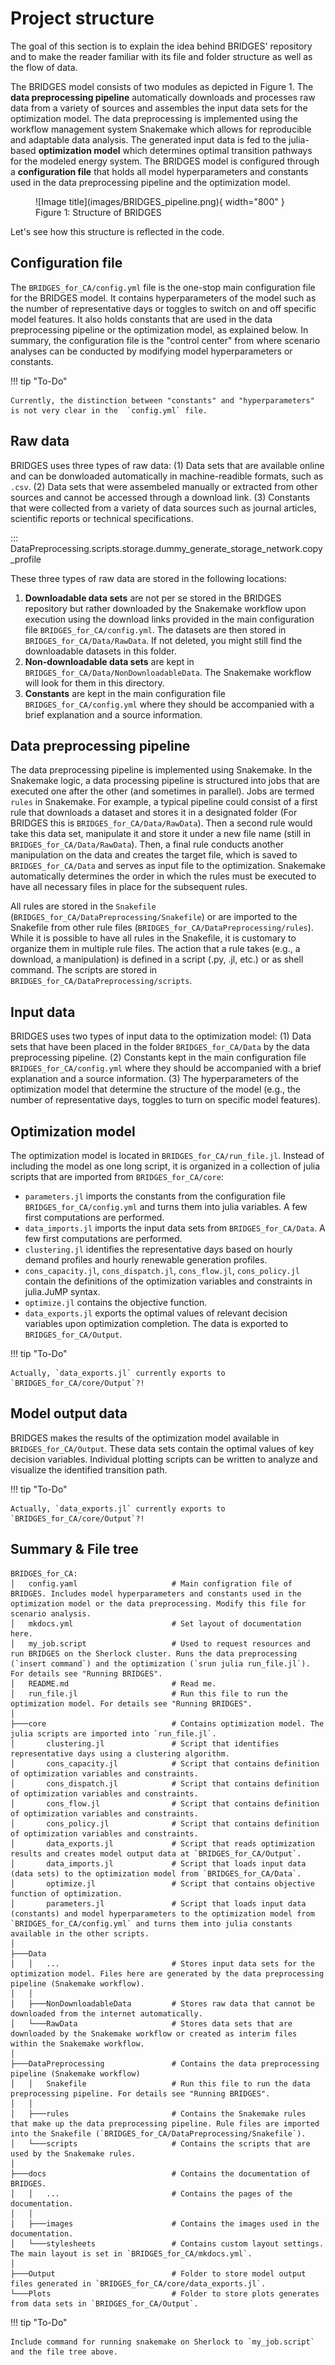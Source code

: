 # Project structure

The goal of this section is to explain the idea behind BRIDGES' repository and to make the reader familiar with its file and folder structure as well as the flow of data. 

The BRIDGES model consists of two modules as depicted in Figure 1. The **data preprocessing pipeline** automatically downloads and processes raw data from a variety of sources and assembles the input data sets for the optimization model. The data preprocessing is implemented using the workflow management system Snakemake which allows for reproducible and adaptable data analysis. The generated input data is fed to the julia-based **optimization model** which determines optimal transition pathways for the modeled energy system. The BRIDGES model is configured through a **configuration file** that holds all model hyperparameters and constants used in the data preprocessing pipeline and the optimization model.

<figure markdown>
  ![Image title](images/BRIDGES_pipeline.png){ width="800" }
  <figcaption>Figure 1: Structure of BRIDGES</figcaption>
</figure>

Let's see how this structure is reflected in the code.

## Configuration file

The `BRIDGES_for_CA/config.yml` file is the one-stop main configuration file for the BRIDGES model. It contains hyperparameters of the model such as the number of representative days or toggles to switch on and off specific model features. It also holds constants that are used in the data preprocessing pipeline or the optimization model, as explained below. In summary, the configuration file is the "control center" from where scenario analyses can be conducted by modifying model hyperparameters or constants. 

!!! tip "To-Do"

    Currently, the distinction between "constants" and "hyperparameters" is not very clear in the  `config.yml` file.

## Raw data

BRIDGES uses three types of raw data: (1) Data sets that are available online and can be donwloaded automatically in machine-readible formats, such as `.csv`. (2) Data sets that were assembeled manually or extracted from other sources and cannot be accessed through a download link. (3) Constants that were collected from a variety of data sources such as journal articles, scientific reports or technical specifications.

::: DataPreprocessing.scripts.storage.dummy_generate_storage_network.copy_profile

These three types of raw data are stored in the following locations:

1. **Downloadable data sets** are not per se stored in the BRIDGES repository but rather downloaded by the Snakemake workflow upon execution using the download links provided in the main configuration file `BRIDGES_for_CA/config.yml`. The datasets are then stored in `BRIDGES_for_CA/Data/RawData`. If not deleted, you might still find the downloadable datasets in this folder.
2. **Non-downloadable data sets** are kept in `BRIDGES_for_CA/Data/NonDownloadableData`. The Snakemake workflow will look for them in this directory.
3. **Constants** are kept in the main configuration file `BRIDGES_for_CA/config.yml` where they should be accompanied with a brief explanation and a source information.

## Data preprocessing pipeline

The data preprocessing pipeline is implemented using Snakemake. In the Snakemake logic, a data processing pipeline is structured into jobs that are executed one after the other (and sometimes in parallel). Jobs are termed `rules` in Snakemake. For example, a typical pipeline could consist of a first rule that downloads a dataset and stores it in a designated folder (For BRIDGES this is `BRIDGES_for_CA/Data/RawData`). Then a second rule would take this data set, manipulate it and store it under a new file name (still in `BRIDGES_for_CA/Data/RawData`). Then, a final rule conducts another manipulation on the data and creates the target file, which is saved to `BRIDGES_for_CA/Data` and serves as input file to the optimization. Snakemake automatically determines the order in which the rules must be executed to have all necessary files in place for the subsequent rules. 

All rules are stored in the `Snakefile` (`BRIDGES_for_CA/DataPreprocessing/Snakefile`) or are imported to the Snakefile from other rule files (`BRIDGES_for_CA/DataPreprocessing/rules`). While it is possible to have all rules in the Snakefile, it is customary to organize them in multiple rule files. The action that a rule takes (e.g., a download, a manipulation) is defined in a script (.py, .jl, etc.) or as shell command. The scripts are stored in `BRIDGES_for_CA/DataPreprocessing/scripts`.

## Input data

BRIDGES uses two types of input data to the optimization model: (1) Data sets that have been placed in the folder `BRIDGES_for_CA/Data` by the data preprocessing pipeline. (2) Constants kept in the main configuration file `BRIDGES_for_CA/config.yml` where they should be accompanied with a brief explanation and a source information. (3) The hyperparameters of the optimization model that determine the structure of the model (e.g., the number of representative days, toggles to turn on specific model features).

## Optimization model

The optimization model is located in `BRIDGES_for_CA/run_file.jl`. Instead of including the model as one long script, it is organized in a collection of julia scripts that are imported from `BRIDGES_for_CA/core`:

* `parameters.jl` imports the constants from the configuration file `BRIDGES_for_CA/config.yml` and turns them into julia variables. A few first computations are performed.
* `data_imports.jl` imports the input data sets from `BRIDGES_for_CA/Data`. A few first computations are performed.
* `clustering.jl` identifies the representative days based on hourly demand profiles and hourly renewable generation profiles.
* `cons_capacity.jl`, `cons_dispatch.jl`, `cons_flow.jl`, `cons_policy.jl` contain the definitions of the optimization variables and constraints in julia.JuMP syntax.
* `optimize.jl` contains the objective function.
* `data_exports.jl` exports the optimal values of relevant decision variables upon optimization completion. The data is exported to `BRIDGES_for_CA/Output`.

!!! tip "To-Do"

    Actually, `data_exports.jl` currently exports to `BRIDGES_for_CA/core/Output`?!

## Model output data

BRIDGES makes the results of the optimization model available in `BRIDGES_for_CA/Output`. These data sets contain the optimal values of key decision variables. Individual plotting scripts can be written to analyze and visualize the identified transition path. 

!!! tip "To-Do"

    Actually, `data_exports.jl` currently exports to `BRIDGES_for_CA/core/Output`?!


## Summary & File tree

    BRIDGES_for_CA:
    │   config.yaml                     # Main configration file of BRIDGES. Includes model hyperparameters and constants used in the optimization model or the data preprocessing. Modify this file for scenario analysis.
    │   mkdocs.yml                      # Set layout of documentation here.
    │   my_job.script                   # Used to request resources and run BRIDGES on the Sherlock cluster. Runs the data preprocessing (`insert command`) and the optimization (`srun julia run_file.jl`). For details see "Running BRIDGES".
    │   README.md                       # Read me.
    │   run_file.jl                     # Run this file to run the optimization model. For details see "Running BRIDGES".
    │   
    ├───core                            # Contains optimization model. The julia scripts are imported into `run_file.jl`.   
    │       clustering.jl               # Script that identifies representative days using a clustering algorithm.
    │       cons_capacity.jl            # Script that contains definition of optimization variables and constraints.
    │       cons_dispatch.jl            # Script that contains definition of optimization variables and constraints.
    │       cons_flow.jl                # Script that contains definition of optimization variables and constraints.
    │       cons_policy.jl              # Script that contains definition of optimization variables and constraints.
    │       data_exports.jl             # Script that reads optimization results and creates model output data at `BRIDGES_for_CA/Output`.
    │       data_imports.jl             # Script that loads input data (data sets) to the optimization model from `BRIDGES_for_CA/Data`.
    │       optimize.jl                 # Script that contains objective function of optimization.
    │       parameters.jl               # Script that loads input data (constants) and model hyperparameters to the optimization model from `BRIDGES_for_CA/config.yml` and turns them into julia constants available in the other scripts.
    │
    ├───Data
    │   │   ...                         # Stores input data sets for the optimization model. Files here are generated by the data preprocessing pipeline (Snakemake workflow).
    │   │
    │   ├───NonDownloadableData         # Stores raw data that cannot be downloaded from the internet automatically.
    │   └───RawData                     # Stores data sets that are downloaded by the Snakemake workflow or created as interim files within the Snakemake workflow.
    │
    ├───DataPreprocessing               # Contains the data preprocessing pipeline (Snakemake workflow)
    │   │   Snakefile                   # Run this file to run the data preprocessing pipeline. For details see "Running BRIDGES".
    │   │
    │   ├───rules                       # Contains the Snakemake rules that make up the data preprocessing pipeline. Rule files are imported into the Snakefile (`BRIDGES_for_CA/DataPreprocessing/Snakefile`).
    │   └───scripts                     # Contains the scripts that are used by the Snakemake rules.
    │
    ├───docs                            # Contains the documentation of BRIDGES. 
    │   │   ...                         # Contains the pages of the documentation.
    │   │
    │   ├───images                      # Contains the images used in the documentation.
    │   └───stylesheets                 # Contains custom layout settings. The main layout is set in `BRIDGES_for_CA/mkdocs.yml`. 
    │
    ├───Output                          # Folder to store model output files generated in `BRIDGES_for_CA/core/data_exports.jl`.
    └───Plots                           # Folder to store plots generates from data sets in `BRIDGES_for_CA/Output`.

!!! tip "To-Do"

    Include command for running snakemake on Sherlock to `my_job.script` and the file tree above.